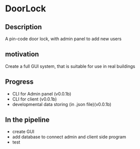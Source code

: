 # DoorLock

## Description
A pin-code door lock, with admin panel to add new users

## motivation
Create a full GUI system, that is suitable for use in real buildings

## Progress
- CLI for Admin panel (v0.0.1b)
- CLI for client (v0.0.1b)
- developmental data storing (in .json file)(v0.0.1b)


## In the pipeline
- create GUI
- add database to connect admin and client side program
- test

